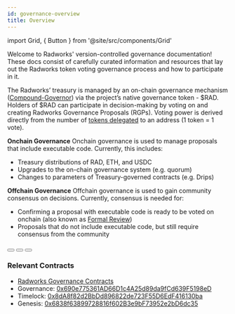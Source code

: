 ```yaml
---
id: governance-overview
title: Overview
---
```


import Grid, { Button } from '@site/src/components/Grid'

Welcome to Radworks' version-controlled governance documentation! These docs consist of carefully curated information
and resources that lay out the Radworks token voting governance process and how to participate in it.

The Radworks’ treasury is managed by an on-chain governance mechanism ([Compound-Governor](https://wiki.tally.xyz/docs/compound-governor)) via the project’s native governance token - $RAD. Holders of $RAD can participate in decision-making by voting on and creating Radworks Governance Proposals (RGPs). Voting power is derived directly from the number of [tokens delegated](https://github.com/radicle-foundation/radworks-governance/blob/main/manual.md#delegating) to an address (1 token = 1 vote). 

**Onchain Governance**
Onchain governance is used to manage proposals that include executable code. Currently, this includes:
* Treasury distributions of RAD, ETH, and USDC
* Upgrades to the on-chain governance system (e.g. quorum)
* Changes to parameters of Treasury-governed contracts (e.g. Drips)

**Offchain Governance** 
Offchain governance is used to gain community consensus on decisions. Currently, consensus is needed for:
*  Confirming a proposal with executable code is ready to be voted on onchain (also known as [Formal Review](https://github.com/radicle-foundation/radworks-governance/blob/main/manual.md#formal-review))
*  Proposals that do not include executable code, but still require consensus from the community 

<Grid>
  <Button
    href="https://github.com/radicle-foundation/radworks-governance/blob/main/manual.md#proposal-process"
    title="Create a proposal"
    cta="Learn more about the RGP process"
  >
  </Button>
  <Button
    href="https://github.com/radicle-foundation/radworks-governance/blob/main/manual.md#voting"
    title="Vote on proposals"
    cta="Learn how to vote on-chain and off-chain"
  >
  </Button>
  <Button
    href="https://github.com/radicle-dev/radicle-governance/blob/main/manual.md#delegating"
    title="Delegate votes"
    cta="Learn how to delegate"
  >
  </Button>
</Grid>

### Relevant Contracts

* [Radworks Governance Contracts](https://github.com/radicle-foundation/radworks-governance/blob/main/manual.md#formal-review)
* Governance: [0x690e775361AD66D1c4A25d89da9fCd639F5198eD](https://etherscan.io/address/0x690e775361AD66D1c4A25d89da9fCd639F5198eD)
* Timelock: [0x8dA8f82d2BbDd896822de723F55D6EdF416130ba](https://etherscan.io/address/0x8dA8f82d2BbDd896822de723F55D6EdF416130ba)
* Genesis: [0x6838f63899728816f602B3e9bF73952e2bD6dc35](https://etherscan.io/address/0x6838f63899728816f602B3e9bF73952e2bD6dc35)
